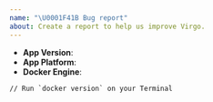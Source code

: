 ```yaml
---
name: "\U0001F41B Bug report"
about: Create a report to help us improve Virgo.
---
```


<!--
Thank you for reporting an issue.
This issue tracker is for bugs and issues found within Virgo.
-->

- **App Version**:
- **App Platform**:
- **Docker Engine**:
```
// Run `docker version` on your Terminal
```
<!--
For better analysation of your issue, drag and drop the logfile into this report.
Linux: `~/.config/<AppName>/virgo.log`
MacOS: `~/Library/Logs/<AppName>/virgo.log`
Windows: `%USERPROFILE%\AppData\Roaming\<AppName>\virgo.log`
-->

<!-- Enter your issue details below this comment. -->
